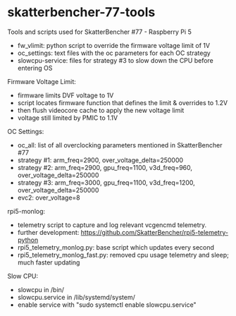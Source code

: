 # skatterbencher-77-tools
Tools and scripts used for SkatterBencher #77 - Raspberry Pi 5

- fw_vlimit: python script to override the firmware voltage limit of 1V
- oc_settings: text files with the oc parameters for each OC strategy
- slowcpu-service: files for strategy #3 to slow down the CPU before entering OS

Firmware Voltage Limit:
- firmware limits DVF voltage to 1V
- script locates firmware function that defines the limit & overrides to 1.2V
- then flush videocore cache to apply the new voltage limit
- voltage still limited by PMIC to 1.1V

OC Settings:
- oc_all: list of all overclocking parameters mentioned in SkatterBencher #77
- strategy #1: arm_freq=2900, over_voltage_delta=250000
- strategy #2: arm_freq=2900, gpu_freq=1100, v3d_freq=960, over_voltage_delta=250000
- strategy #3: arm_freq=3000, gpu_freq=1100, v3d_freq=1200, over_voltage_delta=250000
- evc2: over_voltage=8

rpi5-monlog:
- telemetry script to capture and log relevant vcgencmd telemetry.
- further development: https://github.com/SkatterBencher/rpi5-telemetry-python
- rpi5_telemetry_monlog.py: base script which updates every second
- rpi5_telemetry_monlog_fast.py: removed cpu usage telemetry and sleep; much faster updating

Slow CPU:
- slowcpu in /bin/
- slowcpu.service in /lib/systemd/system/
- enable service with "sudo systemctl enable slowcpu.service"

